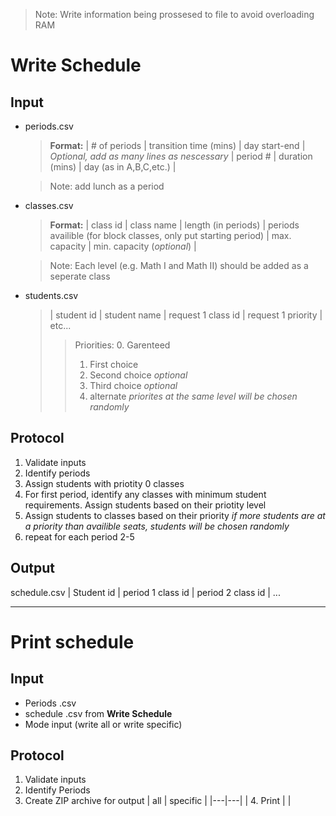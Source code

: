 > Note: Write information being prossesed to file to avoid overloading RAM
# Write Schedule 
## Input
- periods.csv
   > **Format:** | # of periods | transition time (mins) | day start-end  |
   > *Optional, add as many lines as nescessary* | period # | duration (mins) | day (as in A,B,C,etc.) |
   
   > Note: add lunch as a period
- classes.csv
   > **Format:** | class id | class name | length (in periods) | periods availible (for block classes, only put starting period) | max. capacity | min. capacity (*optional*) |
   
   > Note: Each level (e.g. Math I and Math II) should be added as a seperate class
- students.csv
   > | student id | student name | request 1 class id | request 1 priority | etc...
   > > Priorities:
   > > 0. Garenteed 
   > > 1. First choice
   > > 2. Second choice *optional*
   > > 3. Third choice *optional*
   > > 4. alternate
   > > *priorites at the same level will be chosen randomly*

## Protocol
1. Validate inputs
2. Identify periods
3. Assign students with priotity 0 classes
4. For first period, identify any classes with minimum student requirements. Assign students based on their priotity level
5. Assign students to classes based on their priority
*if more students are at a priority than availible seats, students will be chosen randomly*
6. repeat for each period 2-5

## Output
schedule.csv
| Student id | period 1 class id | period 2 class id | ...

---

# Print schedule

## Input 
- Periods .csv
- schedule .csv from **Write Schedule** 
- Mode input (write all or write specific)

## Protocol
1. Validate inputs
2. Identify Periods
3. Create ZIP archive for output
| all | specific |
|---|---|
| 4. Print   |  |
